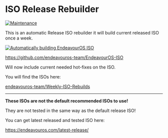 # ISO Release Rebuilder

[![Maintenance](https://img.shields.io/maintenance/yes/2023.svg)]()


This is an automatic Release ISO rebuilder it will build current released ISO once a week.

[![Automatically building EndeavourOS ISO](https://github.com/endeavouros-team/Weekly-ISO-Rebuilds/actions/workflows/autobuild.yml/badge.svg)](https://github.com/endeavouros-team/Weekly-ISO-Rebuilds/actions/workflows/autobuild.yml)

https://github.com/endeavouros-team/EndeavourOS-ISO


Will now include current needed hot-fixes on the ISO.

You will find the ISOs here:

[endeavouros-team/Weekly-ISO-Rebuilds](https://endeavour.kamprad.net/weekly-iso/)

---

**These ISOs are not the default recommended ISOs to use!**

They are not tested in the same way as the default release ISO!

You can get latest released and tested ISO here:

https://endeavouros.com/latest-release/



